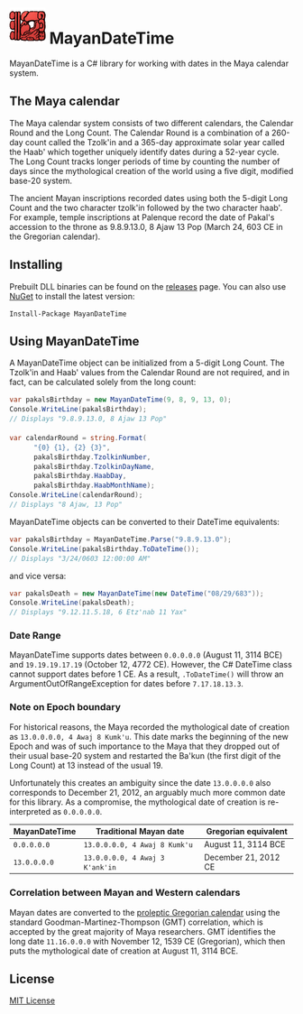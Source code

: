 # ![](logo.png) MayanDateTime
MayanDateTime is a C# library for working with dates in the Maya calendar system.

## The Maya calendar
The Maya calendar system consists of two different calendars, the Calendar Round and the Long Count. The Calendar Round is a combination of a 260-day count called the Tzolk'in and a 365-day approximate solar year called the Haab'  which together uniquely identify dates during a 52-year cycle. The Long Count tracks longer periods of time by counting the number of days since the mythological creation of the world using a five digit, modified base-20 system.

The ancient Mayan inscriptions recorded dates using both the 5-digit Long Count and the two character tzolk'in followed by the two character haab'. For example, temple inscriptions at Palenque record the date of Pakal's accession to the throne as 9.8.9.13.0, 8 Ajaw 13 Pop (March 24, 603 CE in the Gregorian calendar).

## Installing
Prebuilt DLL binaries can be found on the [releases](https://github.com/steven-nichols/MayanDateTime/releases) page. You can also use [NuGet](https://www.nuget.org) to install the latest version:
```
Install-Package MayanDateTime
```

## Using MayanDateTime
A MayanDateTime object can be initialized from a 5-digit Long Count. The Tzolk'in and Haab' values from the Calendar Round are not required, and in fact, can be calculated solely from the long count:

```c#
var pakalsBirthday = new MayanDateTime(9, 8, 9, 13, 0);
Console.WriteLine(pakalsBirthday);
// Displays "9.8.9.13.0, 8 Ajaw 13 Pop"

var calendarRound = string.Format(
      "{0} {1}, {2} {3}",
      pakalsBirthday.TzolkinNumber,
      pakalsBirthday.TzolkinDayName,
      pakalsBirthday.HaabDay,
      pakalsBirthday.HaabMonthName);
Console.WriteLine(calendarRound);
// Displays "8 Ajaw, 13 Pop"
```

MayanDateTime objects can be converted to their DateTime equivalents:

```c#
var pakalsBirthday = MayanDateTime.Parse("9.8.9.13.0");
Console.WriteLine(pakalsBirthday.ToDateTime());
// Displays "3/24/0603 12:00:00 AM"
```

and vice versa:

```c#
var pakalsDeath = new MayanDateTime(new DateTime("08/29/683"));
Console.WriteLine(pakalsDeath);
// Displays "9.12.11.5.18, 6 Etz'nab 11 Yax"
```

### Date Range
MayanDateTime supports dates between `0.0.0.0.0` (August 11, 3114 BCE) and `19.19.19.17.19` (October 12, 4772 CE). However, the C# DateTime class cannot support dates before 1 CE. As a result,  `.ToDateTime()` will throw an ArgumentOutOfRangeException for dates before `7.17.18.13.3`.

### Note on Epoch boundary
For historical reasons, the Maya recorded the mythological date of creation as `13.0.0.0.0, 4 Awaj 8 Kumk'u`. This date marks the beginning of the new Epoch and was of such importance to the Maya that they dropped out of their usual base-20 system and restarted the Ba'kun (the first digit of the Long Count) at 13 instead of the usual 19.

Unfortunately this creates an ambiguity since the date `13.0.0.0.0` also corresponds to December 21, 2012, an arguably much more common date for this library. As a compromise, the mythological date of creation is re-interpreted as `0.0.0.0.0`.

| MayanDateTime | Traditional Mayan date          | Gregorian equivalent |
| ------------- | ------------------------------- | -------------------- |
| `0.0.0.0.0`   | `13.0.0.0.0, 4 Awaj 8 Kumk'u`   | August 11, 3114 BCE  |
| `13.0.0.0.0`  | `13.0.0.0.0, 4 Awaj 3 K'ank'in` | December 21, 2012 CE |


### Correlation between Mayan and Western calendars
Mayan dates are converted to the [proleptic Gregorian calendar](https://en.wikipedia.org/wiki/Proleptic_Gregorian_calendar) using the standard Goodman-Martinez-Thompson (GMT) correlation, which is accepted by the great majority of Maya researchers. GMT identifies the long date `11.16.0.0.0` with November 12, 1539 CE (Gregorian), which then puts the mythological date of creation at August 11, 3114 BCE.

## License
[MIT License](LICENSE)
